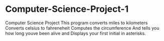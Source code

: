# Computer-Science-Project-1
Computer Science Project
This program converts miles to kilometers
Converts celsius to fahreneheit
Computes the circumference
And tells you how long youve been alive
and Displays your first initial in asterisks.
